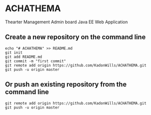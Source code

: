 # ACHATHEMA
Thearter Management Admin board Java EE Web Application

## Create a new repository on the command line

```
echo "# ACHATHEMA" >> README.md
git init
git add README.md
git commit -m "first commit"
git remote add origin https://github.com/KadonWills/ACHATHEMA.git
git push -u origin master
```

## Or push an existing repository from the command line
```
git remote add origin https://github.com/KadonWills/ACHATHEMA.git
git push -u origin master
```
